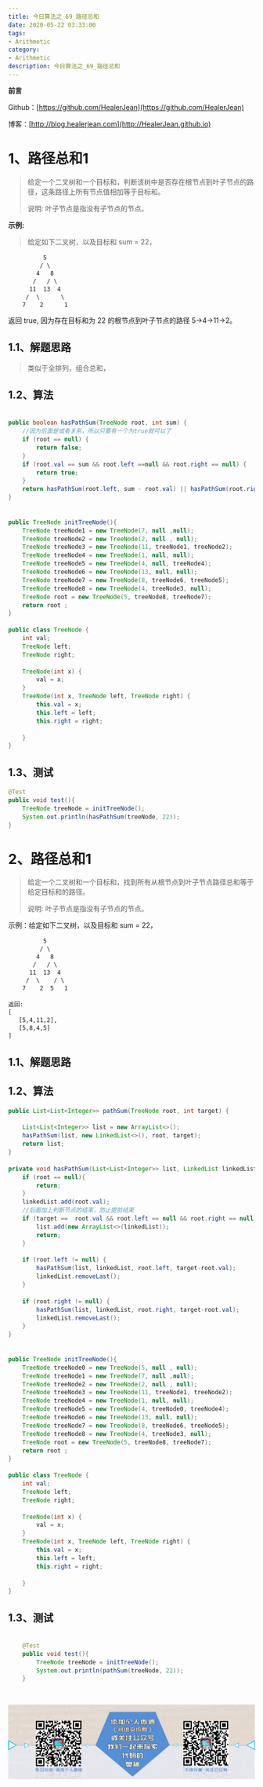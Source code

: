```yaml
---
title: 今日算法之_69_路径总和
date: 2020-05-22 03:33:00
tags: 
- Arithmetic
category: 
- Arithmetic
description: 今日算法之_69_路径总和
---
```


**前言**     

 Github：[https://github.com/HealerJean](https://github.com/HealerJean)         

 博客：[http://blog.healerjean.com](http://HealerJean.github.io)          



# 1、路径总和1
> 给定一个二叉树和一个目标和，判断该树中是否存在根节点到叶子节点的路径，这条路径上所有节点值相加等于目标和。    
>
> 说明: 叶子节点是指没有子节点的节点。



**示例:**    

> 给定如下二叉树，以及目标和 sum = 22，

              5
             / \
            4   8
           /   / \
          11  13  4
         /  \      \
        7    2      1
返回 true, 因为存在目标和为 22 的根节点到叶子节点的路径 5->4->11->2。





## 1.1、解题思路 

> 类似于全排列，组合总和，



## 1.2、算法

```java

public boolean hasPathSum(TreeNode root, int sum) {
    //因为后面是或者关系，所以只要有一个为true就可以了
    if (root == null) {
        return false;
    }
    if (root.val == sum && root.left ==null && root.right == null) {
        return true;
    }
    return hasPathSum(root.left, sum - root.val) || hasPathSum(root.right, sum - root.val);
}


public TreeNode initTreeNode(){
    TreeNode treeNode1 = new TreeNode(7, null ,null);
    TreeNode treeNode2 = new TreeNode(2, null , null);
    TreeNode treeNode3 = new TreeNode(11, treeNode1, treeNode2);
    TreeNode treeNode4 = new TreeNode(1, null, null);
    TreeNode treeNode5 = new TreeNode(4, null, treeNode4);
    TreeNode treeNode6 = new TreeNode(13, null, null);
    TreeNode treeNode7 = new TreeNode(8, treeNode6, treeNode5);
    TreeNode treeNode8 = new TreeNode(4, treeNode3, null);
    TreeNode root = new TreeNode(5, treeNode8, treeNode7);
    return root ;
}

public class TreeNode {
    int val;
    TreeNode left;
    TreeNode right;

    TreeNode(int x) {
        val = x;
    }
    TreeNode(int x, TreeNode left, TreeNode right) {
        this.val = x;
        this.left = left;
        this.right = right;

    }
}

```




## 1.3、测试 

```java
@Test
public void test(){
    TreeNode treeNode = initTreeNode();
    System.out.println(hasPathSum(treeNode, 22));
}

```







# 2、路径总和1

> 给定一个二叉树和一个目标和，找到所有从根节点到叶子节点路径总和等于给定目标和的路径。   
>
> 说明: 叶子节点是指没有子节点的节点。



示例：给定如下二叉树，以及目标和 sum = 22，

              5
             / \
            4   8
           /   / \
          11  13  4
         /  \    / \
        7    2  5   1 
        
    返回:
    [
       [5,4,11,2],
       [5,8,4,5]
    ]


## 1.1、解题思路 

> 



## 1.2、算法

```java
public List<List<Integer>> pathSum(TreeNode root, int target) {

    List<List<Integer>> list = new ArrayList<>();
    hasPathSum(list, new LinkedList<>(), root, target);
    return list;
}

private void hasPathSum(List<List<Integer>> list, LinkedList linkedList, TreeNode root,  int target) {
    if (root == null){
        return;
    }
    linkedList.add(root.val);
    //后面加上判断节点的结束，防止提前结束
    if (target ==  root.val && root.left == null && root.right == null){
        list.add(new ArrayList<>(linkedList));
        return;
    }

    if (root.left != null) {
        hasPathSum(list, linkedList, root.left, target-root.val);
        linkedList.removeLast();
    }

    if (root.right != null) {
        hasPathSum(list, linkedList, root.right, target-root.val);
        linkedList.removeLast();
    }
}


public TreeNode initTreeNode(){
    TreeNode treeNode0 = new TreeNode(5, null , null);
    TreeNode treeNode1 = new TreeNode(7, null ,null);
    TreeNode treeNode2 = new TreeNode(2, null , null);
    TreeNode treeNode3 = new TreeNode(11, treeNode1, treeNode2);
    TreeNode treeNode4 = new TreeNode(1, null, null);
    TreeNode treeNode5 = new TreeNode(4, treeNode0, treeNode4);
    TreeNode treeNode6 = new TreeNode(13, null, null);
    TreeNode treeNode7 = new TreeNode(8, treeNode6, treeNode5);
    TreeNode treeNode8 = new TreeNode(4, treeNode3, null);
    TreeNode root = new TreeNode(5, treeNode8, treeNode7);
    return root ;
}

public class TreeNode {
    int val;
    TreeNode left;
    TreeNode right;

    TreeNode(int x) {
        val = x;
    }
    TreeNode(int x, TreeNode left, TreeNode right) {
        this.val = x;
        this.left = left;
        this.right = right;

    }
}

```




## 1.3、测试 

```java

    @Test
    public void test(){
        TreeNode treeNode = initTreeNode();
        System.out.println(pathSum(treeNode, 22));
    }
```



​          

![ContactAuthor](https://raw.githubusercontent.com/HealerJean/HealerJean.github.io/master/assets/img/artical_bottom.jpg)



<link rel="stylesheet" href="https://unpkg.com/gitalk/dist/gitalk.css">

<script src="https://unpkg.com/gitalk@latest/dist/gitalk.min.js"></script> 
<div id="gitalk-container"></div>    
 <script type="text/javascript">
    var gitalk = new Gitalk({
		clientID: `1d164cd85549874d0e3a`,
		clientSecret: `527c3d223d1e6608953e835b547061037d140355`,
		repo: `HealerJean.github.io`,
		owner: 'HealerJean',
		admin: ['HealerJean'],
		id: 'cUyrgbBs4uqj1nfL',
    });
    gitalk.render('gitalk-container');
</script> 

